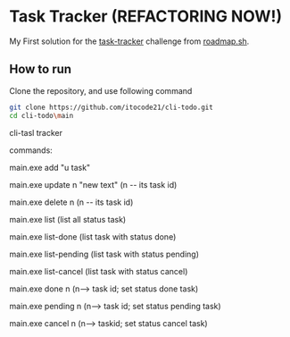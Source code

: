 # Task Tracker (REFACTORING NOW!)

My First solution for the  [task-tracker](https://roadmap.sh/projects/task-tracker) challenge from [roadmap.sh](https://roadmap.sh/).


## How to run

Clone the repository, and use following command

```bash
git clone https://github.com/itocode21/cli-todo.git
cd cli-todo\main
```


cli-tasl tracker 

commands:

main.exe add "u task"


main.exe update n "new text" (n -- its task id)


main.exe delete n (n -- its task id)


main.exe list (list all status task)

main.exe list-done (list task with status done)

main.exe list-pending (list task with status pending)

main.exe list-cancel (list task with status cancel)

main.exe done n (n--> task id; set status done task)

main.exe pending n (n--> task id; set status pending task)

main.exe cancel n (n--> taskid; set status cancel task)


